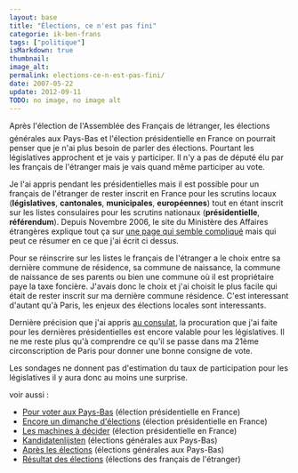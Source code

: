 ```yaml
---
layout: base
title: "Élections, ce n'est pas fini"
categorie: ik-ben-frans
tags: ["politique"]
isMarkdown: true
thumbnail: 
image_alt: 
permalink: elections-ce-n-est-pas-fini/
date: 2007-05-22
update: 2012-09-11
TODO: no image, no image alt
---
```


Après l'élection de l'Assemblée des Français de létranger, les élections générales aux Pays-Bas et l'élection présidentielle en France on pourrait penser que je n'ai plus besoin de parler des élections. Pourtant les législatives approchent et je vais y participer. Il n'y a pas de député élu par les français de l'étranger mais je vais quand même participer au vote.

<!--excerpt-->

Je l'ai appris pendant les présidentielles mais il est possible pour un français de l'étranger de rester inscrit en France pour les scrutins locaux (**législatives**, **cantonales**, **municipales**, **européennes**) tout en étant inscrit sur les listes consulaires pour les scrutins nationaux (**présidentielle**, **référendum**). Depuis Novembre 2006, le site du Ministère des Affaires étrangères explique tout ça sur [une page qui semble compliqué](http://www.diplomatie.gouv.fr/fr/les-francais-etranger_1296/vos-droits-demarches_1395/election-du-president-republique-2007_2490/exercice-du-droit-vote_43196.html) mais qui peut ce résumer en ce que j'ai écrit ci dessus.

Pour se réinscrire sur les listes le français de l'étranger a le choix entre sa dernière commune de résidence, sa commune de naissance, la commune de naissance de ses parents ou bien une commune où il est propriétaire paye la taxe foncière. J'avais donc le choix et j'ai choisit le plus facile qui était de rester inscrit sur ma dernière commune résidence. C'est interessant d'autant qu'à Paris, les enjeux des élections locales sont interessants.

Dernière précision que j'ai appris [au consulat](http://www.consulfrance-amsterdam.org/article.php3?id_article=491), la procuration que j'ai faite pour les dernières présidentielles est encore valable pour les législatives. Il ne me reste plus qu'à comprendre ce qu'il se passe dans ma 21ème circonscription de Paris pour donner une bonne consigne de vote.

Les sondages ne donnent pas d'estimation du taux de participation pour les législatives il y aura donc au moins une surprise.

voir aussi :
* [Pour voter aux Pays-Bas](/pour-voter-aux-pays-bas) (élection présidentielle en France)
* [Encore un dimanche d'élections](/encore-un-dimanche-d-elections) (élection présidentielle en France)
* [Les machines à décider](/les-machines-a-decider) (élection présidentielle en France)
* [Kandidatenlijsten](/kandidatenlijsten) (élections générales aux Pays-Bas)
* [Après les élections](/apres-les-elections) (élections générales aux Pays-Bas)
* [Résultat des élections](/resultat-des-elections) (élections des français de l'étranger)
